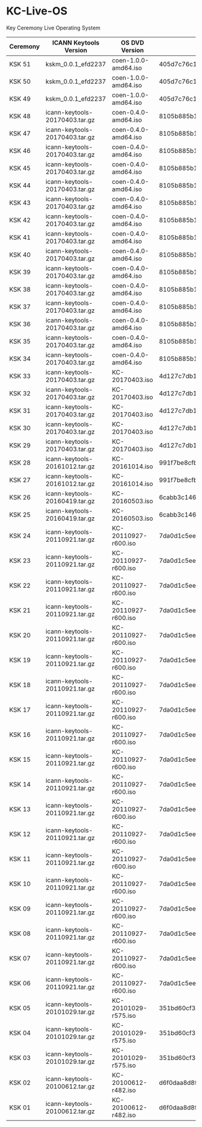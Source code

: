 # KC-Live-OS
Key Ceremony Live Operating System


Ceremony | ICANN Keytools Version         | OS DVD Version       | OS DVD SHA-256 Hash
-------- | ------------------------------ | -------------------- | ----------------------------------------------------------------
KSK 51	 | kskm_0.0.1_efd2237 | coen-1.0.0-amd64.iso | 405d7c76c114feb93fcc5345e13850e59d86341a08161207d8eb8c395410c13a
KSK 50	 | kskm_0.0.1_efd2237 | coen-1.0.0-amd64.iso | 405d7c76c114feb93fcc5345e13850e59d86341a08161207d8eb8c395410c13a
KSK 49	 | kskm_0.0.1_efd2237 | coen-1.0.0-amd64.iso | 405d7c76c114feb93fcc5345e13850e59d86341a08161207d8eb8c395410c13a
KSK 48	 | icann-keytools-20170403.tar.gz | coen-0.4.0-amd64.iso | 8105b885b176741d25ef9d391c6a302aed3f6c916093a621a865cb90d560774f
KSK 47	 | icann-keytools-20170403.tar.gz | coen-0.4.0-amd64.iso | 8105b885b176741d25ef9d391c6a302aed3f6c916093a621a865cb90d560774f
KSK 46	 | icann-keytools-20170403.tar.gz | coen-0.4.0-amd64.iso | 8105b885b176741d25ef9d391c6a302aed3f6c916093a621a865cb90d560774f
KSK 45	 | icann-keytools-20170403.tar.gz | coen-0.4.0-amd64.iso | 8105b885b176741d25ef9d391c6a302aed3f6c916093a621a865cb90d560774f
KSK 44	 | icann-keytools-20170403.tar.gz | coen-0.4.0-amd64.iso | 8105b885b176741d25ef9d391c6a302aed3f6c916093a621a865cb90d560774f
KSK 43	 | icann-keytools-20170403.tar.gz | coen-0.4.0-amd64.iso | 8105b885b176741d25ef9d391c6a302aed3f6c916093a621a865cb90d560774f
KSK 42	 | icann-keytools-20170403.tar.gz | coen-0.4.0-amd64.iso | 8105b885b176741d25ef9d391c6a302aed3f6c916093a621a865cb90d560774f
KSK 41	 | icann-keytools-20170403.tar.gz | coen-0.4.0-amd64.iso | 8105b885b176741d25ef9d391c6a302aed3f6c916093a621a865cb90d560774f
KSK 40	 | icann-keytools-20170403.tar.gz | coen-0.4.0-amd64.iso | 8105b885b176741d25ef9d391c6a302aed3f6c916093a621a865cb90d560774f
KSK 39	 | icann-keytools-20170403.tar.gz | coen-0.4.0-amd64.iso | 8105b885b176741d25ef9d391c6a302aed3f6c916093a621a865cb90d560774f
KSK 38	 | icann-keytools-20170403.tar.gz | coen-0.4.0-amd64.iso | 8105b885b176741d25ef9d391c6a302aed3f6c916093a621a865cb90d560774f
KSK 37	 | icann-keytools-20170403.tar.gz | coen-0.4.0-amd64.iso | 8105b885b176741d25ef9d391c6a302aed3f6c916093a621a865cb90d560774f
KSK 36	 | icann-keytools-20170403.tar.gz | coen-0.4.0-amd64.iso | 8105b885b176741d25ef9d391c6a302aed3f6c916093a621a865cb90d560774f
KSK 35	 | icann-keytools-20170403.tar.gz | coen-0.4.0-amd64.iso | 8105b885b176741d25ef9d391c6a302aed3f6c916093a621a865cb90d560774f  
KSK 34	 | icann-keytools-20170403.tar.gz | coen-0.4.0-amd64.iso | 8105b885b176741d25ef9d391c6a302aed3f6c916093a621a865cb90d560774f  
KSK 33	 | icann-keytools-20170403.tar.gz | KC-20170403.iso      | 4d127c7db1a564399c0f4e00b34d6a7611e23cdb96cd64f3a428a16319285041  
KSK 32	 | icann-keytools-20170403.tar.gz | KC-20170403.iso      | 4d127c7db1a564399c0f4e00b34d6a7611e23cdb96cd64f3a428a16319285041  
KSK 31	 | icann-keytools-20170403.tar.gz | KC-20170403.iso      | 4d127c7db1a564399c0f4e00b34d6a7611e23cdb96cd64f3a428a16319285041  
KSK 30	 | icann-keytools-20170403.tar.gz | KC-20170403.iso      | 4d127c7db1a564399c0f4e00b34d6a7611e23cdb96cd64f3a428a16319285041
KSK 29	 | icann-keytools-20170403.tar.gz | KC-20170403.iso      | 4d127c7db1a564399c0f4e00b34d6a7611e23cdb96cd64f3a428a16319285041
KSK 28	 | icann-keytools-20161012.tar.gz | KC-20161014.iso      | 991f7be8cfbc3b4bdb6f5e5f84092486755a08a3c36712e37a26ccd808631692
KSK 27	 | icann-keytools-20161012.tar.gz | KC-20161014.iso      | 991f7be8cfbc3b4bdb6f5e5f84092486755a08a3c36712e37a26ccd808631692
KSK 26	 | icann-keytools-20160419.tar.gz | KC-20160503.iso      | 6cabb3c146aa13fbc9a9d61488b2c6f8c7e9e723a89b8574b0288578a65cc0f5
KSK 25	 | icann-keytools-20160419.tar.gz | KC-20160503.iso      | 6cabb3c146aa13fbc9a9d61488b2c6f8c7e9e723a89b8574b0288578a65cc0f5
KSK 24	 | icann-keytools-20110921.tar.gz | KC-20110927-r600.iso | 7da0d1c5eecb822d7bbd47b31d25e4f0f37bb8a46cfbe288d2b07b32f5e38146
KSK 23   | icann-keytools-20110921.tar.gz | KC-20110927-r600.iso | 7da0d1c5eecb822d7bbd47b31d25e4f0f37bb8a46cfbe288d2b07b32f5e38146
KSK 22	 | icann-keytools-20110921.tar.gz | KC-20110927-r600.iso | 7da0d1c5eecb822d7bbd47b31d25e4f0f37bb8a46cfbe288d2b07b32f5e38146
KSK 21	 | icann-keytools-20110921.tar.gz | KC-20110927-r600.iso | 7da0d1c5eecb822d7bbd47b31d25e4f0f37bb8a46cfbe288d2b07b32f5e38146
KSK 20	 | icann-keytools-20110921.tar.gz | KC-20110927-r600.iso | 7da0d1c5eecb822d7bbd47b31d25e4f0f37bb8a46cfbe288d2b07b32f5e38146
KSK 19	 | icann-keytools-20110921.tar.gz | KC-20110927-r600.iso | 7da0d1c5eecb822d7bbd47b31d25e4f0f37bb8a46cfbe288d2b07b32f5e38146
KSK 18	 | icann-keytools-20110921.tar.gz | KC-20110927-r600.iso | 7da0d1c5eecb822d7bbd47b31d25e4f0f37bb8a46cfbe288d2b07b32f5e38146
KSK 17	 | icann-keytools-20110921.tar.gz | KC-20110927-r600.iso | 7da0d1c5eecb822d7bbd47b31d25e4f0f37bb8a46cfbe288d2b07b32f5e38146
KSK 16	 | icann-keytools-20110921.tar.gz | KC-20110927-r600.iso | 7da0d1c5eecb822d7bbd47b31d25e4f0f37bb8a46cfbe288d2b07b32f5e38146
KSK 15	 | icann-keytools-20110921.tar.gz | KC-20110927-r600.iso | 7da0d1c5eecb822d7bbd47b31d25e4f0f37bb8a46cfbe288d2b07b32f5e38146
KSK 14	 | icann-keytools-20110921.tar.gz | KC-20110927-r600.iso | 7da0d1c5eecb822d7bbd47b31d25e4f0f37bb8a46cfbe288d2b07b32f5e38146
KSK 13	 | icann-keytools-20110921.tar.gz | KC-20110927-r600.iso | 7da0d1c5eecb822d7bbd47b31d25e4f0f37bb8a46cfbe288d2b07b32f5e38146
KSK 12	 | icann-keytools-20110921.tar.gz | KC-20110927-r600.iso | 7da0d1c5eecb822d7bbd47b31d25e4f0f37bb8a46cfbe288d2b07b32f5e38146
KSK 11	 | icann-keytools-20110921.tar.gz | KC-20110927-r600.iso | 7da0d1c5eecb822d7bbd47b31d25e4f0f37bb8a46cfbe288d2b07b32f5e38146
KSK 10	 | icann-keytools-20110921.tar.gz | KC-20110927-r600.iso | 7da0d1c5eecb822d7bbd47b31d25e4f0f37bb8a46cfbe288d2b07b32f5e38146
KSK 09	 | icann-keytools-20110921.tar.gz | KC-20110927-r600.iso | 7da0d1c5eecb822d7bbd47b31d25e4f0f37bb8a46cfbe288d2b07b32f5e38146
KSK 08	 | icann-keytools-20110921.tar.gz | KC-20110927-r600.iso | 7da0d1c5eecb822d7bbd47b31d25e4f0f37bb8a46cfbe288d2b07b32f5e38146
KSK 07	 | icann-keytools-20110921.tar.gz | KC-20110927-r600.iso | 7da0d1c5eecb822d7bbd47b31d25e4f0f37bb8a46cfbe288d2b07b32f5e38146
KSK 06	 | icann-keytools-20110921.tar.gz | KC-20110927-r600.iso | 7da0d1c5eecb822d7bbd47b31d25e4f0f37bb8a46cfbe288d2b07b32f5e38146
KSK 05	 | icann-keytools-20101029.tar.gz | KC-20101029-r575.iso | 351bd60cf3b3454c66cf473d22eb79a6952954b3457cd7268ed4c5149a45db28
KSK 04	 | icann-keytools-20101029.tar.gz | KC-20101029-r575.iso | 351bd60cf3b3454c66cf473d22eb79a6952954b3457cd7268ed4c5149a45db28
KSK 03	 | icann-keytools-20101029.tar.gz | KC-20101029-r575.iso | 351bd60cf3b3454c66cf473d22eb79a6952954b3457cd7268ed4c5149a45db28
KSK 02	 | icann-keytools-20100612.tar.gz | KC-20100612-r482.iso | d6f0daa8d8f83614c9dccd5c80cc784999882cfd1b25568c54c93ef27838023f
KSK 01	 | icann-keytools-20100612.tar.gz | KC-20100612-r482.iso | d6f0daa8d8f83614c9dccd5c80cc784999882cfd1b25568c54c93ef27838023f
